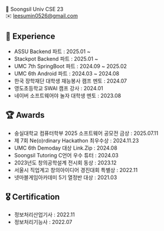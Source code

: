 🏫  Soongsil Univ CSE 23  
✉️ leesumin0526@gmail.com

## 🐥 Experience
- ASSU Backend 파트 : 2025.01 ~
- Stackpot Backend 파트 : 2025.01 ~
- UMC 7th SpringBoot 파트 : 2024.09 ~ 2025.02
- UMC 6th Android 파트 : 2024.03 ~ 2024.08
- 한국 장학재단 대학생 재능봉사 캠프 멘토 : 2024.07
- 영도초등학교 SWAI 캠프 강사 : 2024.01
- 네이버 소프트웨어야 놀자 대학생 멘토 : 2023.08

## 🏆 Awards
- 숭실대학교 컴퓨터학부 2025 소프트웨어 공모전 금상 : 2025.07.11
- 제 7회 Ne(o)rdinary Hackathon 최우수상 : 2024.11.23
- UMC 6th Demoday 대상 Link.Zip : 2024.08
- Soongsil Tutoring C언어 우수 튜터 : 2024.03
- 2023년도 창의공학설계 전시회 동상 : 2023.12
- 서울시 직업계고 창의아이디어 경진대회 특별상 : 2022.11
- 넷마블게임아카데미 5기 열정반 대상 : 2021.03

## 🎖️ Certification
- 정보처리산업기사 : 2022.11
- 정보처리기능사 : 2022.07



<!--
![Anurag's GitHub stats](https://github-readme-stats.vercel.app/api?username=leesumin0526&show_icons=true&theme=radical) 
[![Top Langs](https://github-readme-stats.vercel.app/api/top-langs/?username=leesumin0526&layout=compact)](https://github.com/anuraghazra/github-readme-stats)
<a href="https://clumsy-seeder-416.notion.site/MARO-s-Portfolio-3168a99b50864d578687b1118ba34661" target="_blank"><img src="https://img.shields.io/badge/notion-000000?style=flat&logo=notion&logoColor=white"/></a>
-->


<!--
**leesumin0526/leesumin0526** is a ✨ _special_ ✨ repository because its `README.md` (this file) appears on your GitHub profile.

Here are some ideas to get you started:

- 🔭 I’m currently working on ...
- 🌱 I’m currently learning ...
- 👯 I’m looking to collaborate on ...
- 🤔 I’m looking for help with ...
- 💬 Ask me about ...
- 📫 How to reach me: ...
- 😄 Pronouns: ...
- ⚡ Fun fact: ...
-->
